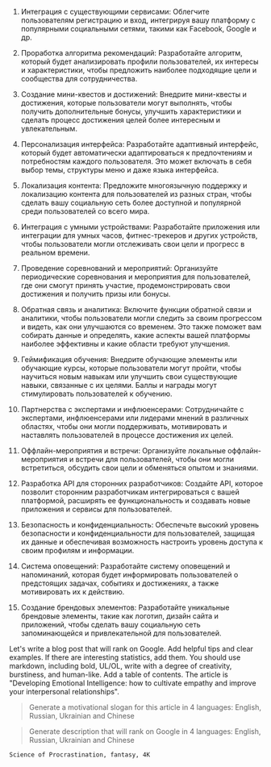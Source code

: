 1. Интеграция с существующими сервисами: Облегчите пользователям регистрацию и вход, интегрируя вашу платформу с популярными социальными сетями, такими как Facebook, Google и др.

2. Проработка алгоритма рекомендаций: Разработайте алгоритм, который будет анализировать профили пользователей, их интересы и характеристики, чтобы предложить наиболее подходящие цели и сообщества для сотрудничества.

3. Создание мини-квестов и достижений: Внедрите мини-квесты и достижения, которые пользователи могут выполнять, чтобы получить дополнительные бонусы, улучшить характеристики и сделать процесс достижения целей более интересным и увлекательным.

4. Персонализация интерфейса: Разработайте адаптивный интерфейс, который будет автоматически адаптироваться к предпочтениям и потребностям каждого пользователя. Это может включать в себя выбор темы, структуры меню и даже языка интерфейса.

5. Локализация контента: Предложите многоязычную поддержку и локализацию контента для пользователей из разных стран, чтобы сделать вашу социальную сеть более доступной и популярной среди пользователей со всего мира.

6. Интеграция с умными устройствами: Разработайте приложения или интеграции для умных часов, фитнес-трекеров и других устройств, чтобы пользователи могли отслеживать свои цели и прогресс в реальном времени.

7. Проведение соревнований и мероприятий: Организуйте периодические соревнования и мероприятия для пользователей, где они смогут принять участие, продемонстрировать свои достижения и получить призы или бонусы.

8. Обратная связь и аналитика: Включите функции обратной связи и аналитики, чтобы пользователи могли следить за своим прогрессом и видеть, как они улучшаются со временем. Это также поможет вам собирать данные и определять, какие аспекты вашей платформы наиболее эффективны и какие области требуют улучшения.

9. Геймификация обучения: Внедрите обучающие элементы или обучающие курсы, которые пользователи могут пройти, чтобы научиться новым навыкам или улучшить свои существующие навыки, связанные с их целями. Баллы и награды могут стимулировать пользователей к обучению.

10. Партнерства с экспертами и инфлюенсерами: Сотрудничайте с экспертами, инфлюенсерами или лидерами мнений в различных областях, чтобы они могли поддерживать, мотивировать и наставлять пользователей в процессе достижения их целей.

11. Оффлайн-мероприятия и встречи: Организуйте локальные оффлайн-мероприятия и встречи для пользователей, чтобы они могли встретиться, обсудить свои цели и обменяться опытом и знаниями.

12. Разработка API для сторонних разработчиков: Создайте API, которое позволит сторонним разработчикам интегрироваться с вашей платформой, расширять ее функциональность и создавать новые приложения и сервисы для пользователей.

13. Безопасность и конфиденциальность: Обеспечьте высокий уровень безопасности и конфиденциальности для пользователей, защищая их данные и обеспечивая возможность настроить уровень доступа к своим профилям и информации.

14. Система оповещений: Разработайте систему оповещений и напоминаний, которая будет информировать пользователей о предстоящих задачах, событиях и достижениях, а также мотивировать их к действию.

15. Создание брендовых элементов: Разработайте уникальные брендовые элементы, такие как логотип, дизайн сайта и приложений, чтобы сделать вашу социальную сеть запоминающейся и привлекательной для пользователей.



Let's write a blog post that will rank on Google.
Add helpful tips and clear examples. If there are interesting statistics, add them.
You should use markdown, including bold, UL/OL, write with a degree of creativity, burstiness, and human-like. Add a table of contents.
The article is "Developing Emotional Intelligence: how to cultivate empathy and improve your interpersonal relationships".

> Generate a motivational slogan for this article in 4 languages: English, Russian, Ukrainian and Chinese

> Generate description that will rank on Google in 4 languages: English, Russian, Ukrainian and Chinese

`Science of Procrastination, fantasy, 4K`
